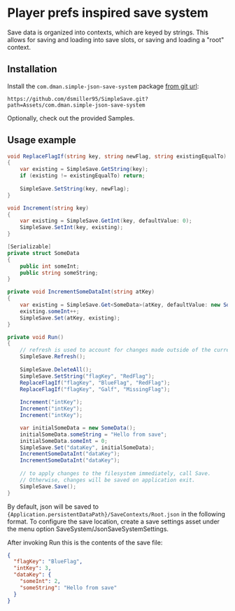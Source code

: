 # Player prefs inspired save system

Save data is organized into contexts, which are keyed by strings. This allows for saving and
loading into save slots, or saving and loading a "root" context.

## Installation

Install the `com.dman.simple-json-save-system` package [from git url](https://docs.unity3d.com/6000.0/Documentation/Manual/upm-git.html):
```
https://github.com/dsmiller95/SimpleSave.git?path=Assets/com.dman.simple-json-save-system
```

Optionally, check out the provided Samples.

## Usage example

```csharp
void ReplaceFlagIf(string key, string newFlag, string existingEqualTo)
{
    var existing = SimpleSave.GetString(key);
    if (existing != existingEqualTo) return;
    
    SimpleSave.SetString(key, newFlag);
}

void Increment(string key)
{
    var existing = SimpleSave.GetInt(key, defaultValue: 0);
    SimpleSave.SetInt(key, existing);
}

[Serializable]
private struct SomeData
{
    public int someInt;
    public string someString;
}

private void IncrementSomeDataInt(string atKey)
{
    var existing = SimpleSave.Get<SomeData>(atKey, defaultValue: new SomeData());
    existing.someInt++;
    SimpleSave.Set(atKey, existing);
}

private void Run()
{
    // refresh is used to account for changes made outside of the current application
    SimpleSave.Refresh();
    
    SimpleSave.DeleteAll();
    SimpleSave.SetString("flagKey", "RedFlag");
    ReplaceFlagIf("flagKey", "BlueFlag", "RedFlag");
    ReplaceFlagIf("flagKey", "Galf", "MissingFlag");
    
    Increment("intKey");
    Increment("intKey");
    Increment("intKey");

    var initialSomeData = new SomeData();
    initialSomeData.someString = "Hello from save";
    initialSomeData.someInt = 0;
    SimpleSave.Set("dataKey", initialSomeData);
    IncrementSomeDataInt("dataKey");
    IncrementSomeDataInt("dataKey");
    
    // to apply changes to the filesystem immediately, call Save.
    // Otherwise, changes will be saved on application exit.
    SimpleSave.Save();
}
```

By default, json will be saved to `{Application.persistentDataPath}/SaveContexts/Root.json` in the following format.
To configure the save location, create a save settings asset under the menu option SaveSystem/JsonSaveSystemSettings.

After invoking Run this is the contents of the save file:

```json
{
  "flagKey": "BlueFlag",
  "intKey": 3,
  "dataKey": {
    "someInt": 2,
    "someString": "Hello from save"
  }
}
```
